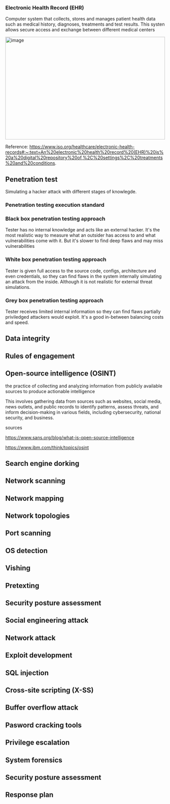 ### Electronic Health Record (EHR)
Computer system that collects, stores and manages patient health data such as medical history, diagnoses, treatments and test results. This systen allows secure access and exchange between different medical centers

<img width="500" height="320" alt="image" src="https://github.com/user-attachments/assets/8b85da75-2180-46ac-83bc-7aa6b270cbef" />


Reference: https://www.iso.org/healthcare/electronic-health-records#:~:text=An%20electronic%20health%20record%20(EHR)%20is%20a%20digital%20repository%20of,%2C%20settings%2C%20treatments%20and%20conditions.

## Penetration test 
Simulating a hacker attack with different stages of knowlegde.
### Penetration testing execution standard 

### Black box penetration testing approach 
Tester has no internal knowledge and acts like an external hacker. It's the most realistic way to measure what an outsider has access to and what vulnerabilities come with it. But it's slower to find deep flaws and may miss vulnerabilities
### White box penetration testing approach
Tester is given full access to the source code, configs, architecture and even credentials, so they can find flaws in the system internally simulating an attack from the inside. Although it is not realistic for external threat simulations.
### Grey box penetration testing approach
Tester receives limited internal information so they can find flaws partially priviledged attackers would exploit. It's a good in-between balancing costs and speed. 
## Data integrity 

## Rules of engagement

## Open-source intelligence (OSINT)

the practice of collecting and analyzing information from publicly available sources to produce actionable intelligence

This involves gathering data from sources such as websites, social media, news outlets, and public records to identify patterns, assess threats, and inform decision-making in various fields, including cybersecurity, national security, and business. 

sources 

https://www.sans.org/blog/what-is-open-source-intelligence

https://www.ibm.com/think/topics/osint

## Search engine dorking

## Network scanning

## Network mapping 

## Network topologies 

## Port scanning

## OS detection 

## Vishing 

## Pretexting 

## Security posture assessment 

## Social engineering attack 

## Network attack

## Exploit development 

## SQL injection 

## Cross-site scripting (X-SS)


## Buffer overflow attack 

## Pasword cracking tools 

## Privilege escalation

## System forensics 

## Security posture assessment 

## Response plan 



